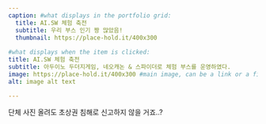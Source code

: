 ```yaml
---
caption: #what displays in the portfolio grid:
  title: AI.SW 체험 축전
  subtitle: 우리 부스 인기 짱 많았음!
  thumbnail: https://place-hold.it/400x300
  
#what displays when the item is clicked:
title: AI.SW 체험 축전
subtitle: 아두이노 두더지게임, 네오캐논 & 스파이더로 체험 부스를 운영하였다.
image: https://place-hold.it/400x300 #main image, can be a link or a file in assets/img/portfolio
alt: image alt text

---
```

단체 사진 올려도 초상권 침해로 신고하지 않을 거죠..?

